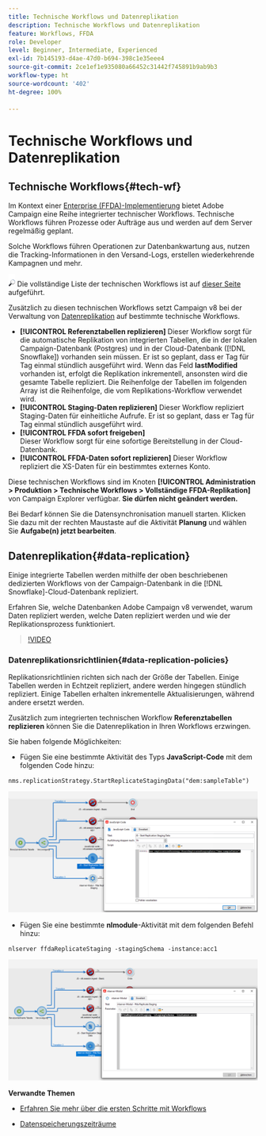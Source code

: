 ```yaml
---
title: Technische Workflows und Datenreplikation
description: Technische Workflows und Datenreplikation
feature: Workflows, FFDA
role: Developer
level: Beginner, Intermediate, Experienced
exl-id: 7b145193-d4ae-47d0-b694-398c1e35eee4
source-git-commit: 2ce1ef1e935080a66452c31442f745891b9ab9b3
workflow-type: ht
source-wordcount: '402'
ht-degree: 100%

---
```


# Technische Workflows und Datenreplikation

## Technische Workflows{#tech-wf}

Im Kontext einer [Enterprise (FFDA)-Implementierung](enterprise-deployment.md) bietet Adobe Campaign eine Reihe integrierter technischer Workflows. Technische Workflows führen Prozesse oder Aufträge aus und werden auf dem Server regelmäßig geplant.

Solche Workflows führen Operationen zur Datenbankwartung aus, nutzen die Tracking-Informationen in den Versand-Logs, erstellen wiederkehrende Kampagnen und mehr.

![](../assets/do-not-localize/glass.png) Die vollständige Liste der technischen Workflows ist auf [dieser Seite](https://experienceleague.adobe.com/docs/campaign/automation/workflows/introduction/wf-type/technical-workflows.html?lang=de) aufgeführt.

Zusätzlich zu diesen technischen Workflows setzt Campaign v8 bei der Verwaltung von [Datenreplikation](#data-replication) auf bestimmte technische Workflows.

* **[!UICONTROL Referenztabellen replizieren]**
Dieser Workflow sorgt für die automatische Replikation von integrierten Tabellen, die in der lokalen Campaign-Datenbank (Postgres) und in der Cloud-Datenbank ([!DNL Snowflake]) vorhanden sein müssen. Er ist so geplant, dass er Tag für Tag einmal stündlich ausgeführt wird. Wenn das Feld **lastModified** vorhanden ist, erfolgt die Replikation inkrementell, ansonsten wird die gesamte Tabelle repliziert. Die Reihenfolge der Tabellen im folgenden Array ist die Reihenfolge, die vom Replikations-Workflow verwendet wird.
* **[!UICONTROL Staging-Daten replizieren]**
Dieser Workflow repliziert Staging-Daten für einheitliche Aufrufe. Er ist so geplant, dass er Tag für Tag einmal stündlich ausgeführt wird.
* **[!UICONTROL FFDA sofort freigeben]**\
   Dieser Workflow sorgt für eine sofortige Bereitstellung in der Cloud-Datenbank.
* **[!UICONTROL FFDA-Daten sofort replizieren]**
Dieser Workflow repliziert die XS-Daten für ein bestimmtes externes Konto.

Diese technischen Workflows sind im Knoten **[!UICONTROL Administration > Produktion > Technische Workflows > Vollständige FFDA-Replikation]** von Campaign Explorer verfügbar. **Sie dürfen nicht geändert werden.**

Bei Bedarf können Sie die Datensynchronisation manuell starten. Klicken Sie dazu mit der rechten Maustaste auf die Aktivität **Planung** und wählen Sie **Aufgabe(n) jetzt bearbeiten**.

## Datenreplikation{#data-replication}

Einige integrierte Tabellen werden mithilfe der oben beschriebenen dedizierten Workflows von der Campaign-Datenbank in die [!DNL Snowflake]-Cloud-Datenbank repliziert.

Erfahren Sie, welche Datenbanken Adobe Campaign v8 verwendet, warum Daten repliziert werden, welche Daten repliziert werden und wie der Replikationsprozess funktioniert.

>[!VIDEO](https://video.tv.adobe.com/v/334460?quality=12)


### Datenreplikationsrichtlinien{#data-replication-policies}

Replikationsrichtlinien richten sich nach der Größe der Tabellen. Einige Tabellen werden in Echtzeit repliziert, andere werden hingegen stündlich repliziert. Einige Tabellen erhalten inkrementelle Aktualisierungen, während andere ersetzt werden.

Zusätzlich zum integrierten technischen Workflow **Referenztabellen replizieren** können Sie die Datenreplikation in Ihren Workflows erzwingen.

Sie haben folgende Möglichkeiten:

* Fügen Sie eine bestimmte Aktivität des Typs **JavaScript-Code** mit dem folgenden Code hinzu:

```
nms.replicationStrategy.StartReplicateStagingData("dem:sampleTable")
```

![](assets/jscode.png)


* Fügen Sie eine bestimmte **nlmodule**-Aktivität mit dem folgenden Befehl hinzu:

```
nlserver ffdaReplicateStaging -stagingSchema -instance:acc1
```

![](assets/nlmodule.png)


**Verwandte Themen**

* [Erfahren Sie mehr über die ersten Schritte mit Workflows](https://experienceleague.adobe.com/docs/campaign/automation/workflows/introduction/about-workflows.html?lang=de)

* [Datenspeicherungszeiträume](../dev/datamodel-best-practices.md#data-retention)
